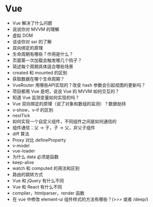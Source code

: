 # Vue

- Vue 解决了什么问题
- 说说你对 MVVM 的理解
- 虚拟 DOM
- 谈谈你对 ssr 的了解
- 双向绑定的原理
- 生命周期有哪些？作用是什么？
- 页面第一次加载会触发哪几个钩子？
- 简述每个周期具体适合哪些场景
- created 和 mounted 的区别
- 获取数据在哪个生命周期？
- VueRouter 用哪些API实现的？改变 hash 参数会引起视图的更新吗？
- 项目都用 Vue 是吧，说说 Vue 的 MVVM 如何交互的？
- 知道 Vue 监测变量如何实现的吗？
- Vue 双向绑定的原理（说了对象和数组的监测）？数据劫持
- v-show，v-if 的区别
- nextTick
- 如何实现一个自定义组件，不同组件之间是如何通信的
- 组件通信：父 -> 子，子 -> 父，非父子组件
- diff 算法
- Proxy 对比 defineProperty
- v-model
- vue-loader
- 为什么 data 必须是函数
- keep-alive
- watch 和 computed 的用法和区别
- 路由的跳转方式
- Vue 和 jQuery 有什么不同
- Vue 和 React 有什么不同
- complier，htmlparser，render 函数
- 在 vue 中修改 element-ui 组件样式的方法有哪些？(>>> 或者 /deep/)
